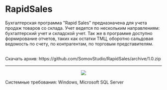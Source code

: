# RapidSales
Бухгалтерская программа "Rapid Sales" предназначена для учета продаж товаров со склада. 
Учет ведется по нескольким направлениям: бухгалтерский учет и складской учет. 
Так же в программе доступно формирование отчетов, таких как остатки ТМЦ, оборотно сальдовая ведомость по счету, по контрагентам, по торговым представителям.

<br>
Скачать архив: https://github.com/SomovStudio/RapidSales/archive/1.0.zip
<hr>

<p align="center">
  <img src="https://somovstudio.github.io/img/projects/rapid.png">
</p>

Системные требования: Windows, Microsoft SQL Server